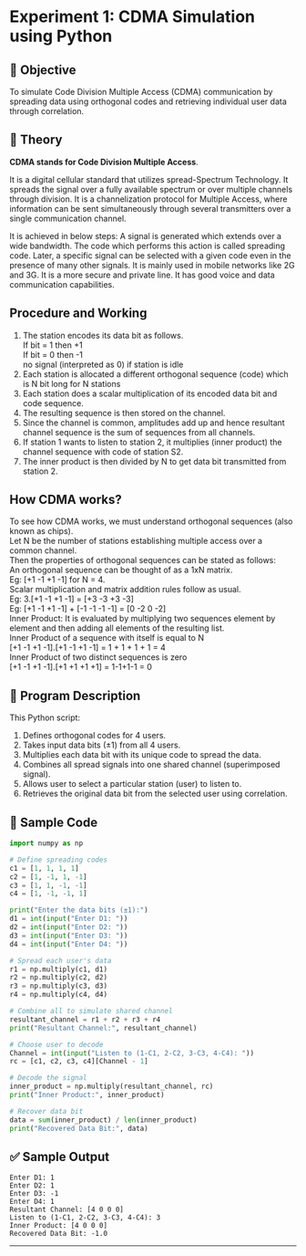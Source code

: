 # Experiment 1: CDMA Simulation using Python

## 🎯 Objective

To simulate Code Division Multiple Access (CDMA) communication by spreading data using orthogonal codes and retrieving individual user data through correlation.


## 🧪 Theory

**CDMA stands for Code Division Multiple Access**. 

It is a digital cellular standard that utilizes 
spread-Spectrum Technology. It spreads the signal over a fully available spectrum or over 
multiple channels through division. It is a channelization protocol for Multiple Access, where 
information can be sent simultaneously through several transmitters over a single 
communication channel.

It is achieved in below steps: A signal is generated which extends over a wide bandwidth. The 
code which performs this action is called spreading code. Later, a specific signal can be selected 
with a given code even in the presence of many other signals. It is mainly used in mobile 
networks like 2G and 3G. It is a more secure and private line. It has good voice and data 
communication capabilities.  

## Procedure and Working
1. The station encodes its data bit as follows.  
If bit = 1 then +1  
If bit = 0 then -1  
no signal (interpreted as 0) if station is idle  
2. Each station is allocated a different orthogonal sequence (code) which is N bit long for N 
stations  
3. Each station does a scalar multiplication of its encoded data bit and code sequence.  
4. The resulting sequence is then stored on the channel.  
5. Since the channel is common, amplitudes add up and hence resultant channel sequence is the 
sum of sequences from all channels.  
6. If station 1 wants to listen to station 2, it multiplies (inner product) the channel sequence 
with code of station S2.  
7. The inner product is then divided by N to get data bit transmitted from station 2.  

## How CDMA works?
To see how CDMA works, we must understand orthogonal sequences (also known as chips).  
Let N be the number of stations establishing multiple access over a common channel.  
Then the properties of orthogonal sequences can be stated as follows:  
An orthogonal sequence can be thought of as a 1xN matrix.  
Eg: [+1 -1 +1 -1] for N = 4.  
Scalar multiplication and matrix addition rules follow as usual.  
Eg: 3.[+1 -1 +1 -1] = [+3 -3 +3 -3]  
Eg: [+1 -1 +1 -1] + [-1 -1 -1 -1] = [0 -2 0 -2]  
Inner Product: It is evaluated by multiplying two sequences element by element and then 
adding all elements of the resulting list.  
Inner Product of a sequence with itself is equal to N  
[+1 -1 +1 -1].[+1 -1 +1 -1] = 1 + 1 + 1 + 1 = 4  
Inner Product of two distinct sequences is zero  
[+1 -1 +1 -1].[+1 +1 +1 +1] = 1-1+1-1 = 0 

## 📜 Program Description

This Python script:

1. Defines orthogonal codes for 4 users.
2. Takes input data bits (±1) from all 4 users.
3. Multiplies each data bit with its unique code to spread the data.
4. Combines all spread signals into one shared channel (superimposed signal).
5. Allows user to select a particular station (user) to listen to.
6. Retrieves the original data bit from the selected user using correlation.


## 🧾 Sample Code

```python
import numpy as np

# Define spreading codes
c1 = [1, 1, 1, 1]
c2 = [1, -1, 1, -1]
c3 = [1, 1, -1, -1]
c4 = [1, -1, -1, 1]

print("Enter the data bits (±1):")
d1 = int(input("Enter D1: "))
d2 = int(input("Enter D2: "))
d3 = int(input("Enter D3: "))
d4 = int(input("Enter D4: "))

# Spread each user's data
r1 = np.multiply(c1, d1)
r2 = np.multiply(c2, d2)
r3 = np.multiply(c3, d3)
r4 = np.multiply(c4, d4)

# Combine all to simulate shared channel
resultant_channel = r1 + r2 + r3 + r4
print("Resultant Channel:", resultant_channel)

# Choose user to decode
Channel = int(input("Listen to (1-C1, 2-C2, 3-C3, 4-C4): "))
rc = [c1, c2, c3, c4][Channel - 1]

# Decode the signal
inner_product = np.multiply(resultant_channel, rc)
print("Inner Product:", inner_product)

# Recover data bit
data = sum(inner_product) / len(inner_product)
print("Recovered Data Bit:", data)
```


## ✅ Sample Output

```
Enter D1: 1
Enter D2: 1
Enter D3: -1
Enter D4: 1
Resultant Channel: [4 0 0 0]
Listen to (1-C1, 2-C2, 3-C3, 4-C4): 3
Inner Product: [4 0 0 0]
Recovered Data Bit: -1.0
```

---
